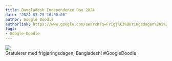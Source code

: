 ```yaml
---
title: Bangladesh Independence Day 2024
date: "2024-03-25 16:00:00"
author: Google Doodle
authorlink: https://www.google.com/search?q=Frigj%C3%B8ringsdagen%20i%20Bangladesh
tags:
- Google-Doodle
---
```

<img src="https://www.google.com/logos/doodles/2024/bangladesh-independence-day-2024-6753651837110204.2-law.gif" referrerpolicy="no-referrer"><br>Gratulerer med frigjøringsdagen, Bangladesh! #GoogleDoodle